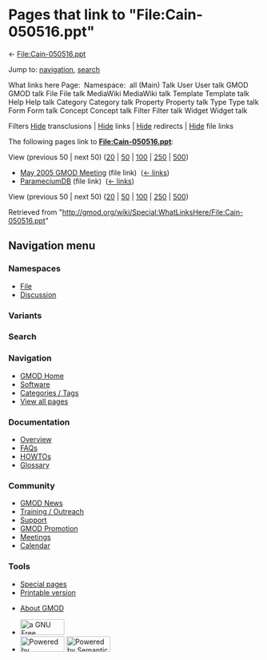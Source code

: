 <div id="mw-page-base" class="noprint">

</div>

<div id="mw-head-base" class="noprint">

</div>

<div id="content" class="mw-body" role="main">

<span id="top"></span>

<div id="mw-js-message" style="display:none;">

</div>



# <span dir="auto">Pages that link to "File:Cain-050516.ppt"</span>

<div id="bodyContent">

<div id="contentSub">

←
[File:Cain-050516.ppt](/wiki/File:Cain-050516.ppt "File:Cain-050516.ppt")

</div>

<div id="jump-to-nav" class="mw-jump">

Jump to: [navigation](#mw-navigation), [search](#p-search)

</div>

<div id="mw-content-text">

What links here Page:  Namespace:  all (Main) Talk User User talk GMOD
GMOD talk File File talk MediaWiki MediaWiki talk Template Template talk
Help Help talk Category Category talk Property Property talk Type Type
talk Form Form talk Concept Concept talk Filter Filter talk Widget
Widget talk

Filters
[Hide](/mediawiki/index.php?title=Special:WhatLinksHere/File:Cain-050516.ppt&hidetrans=1 "Special:WhatLinksHere/File:Cain-050516.ppt")
transclusions \|
[Hide](/mediawiki/index.php?title=Special:WhatLinksHere/File:Cain-050516.ppt&hidelinks=1 "Special:WhatLinksHere/File:Cain-050516.ppt")
links \|
[Hide](/mediawiki/index.php?title=Special:WhatLinksHere/File:Cain-050516.ppt&hideredirs=1 "Special:WhatLinksHere/File:Cain-050516.ppt")
redirects \|
[Hide](/mediawiki/index.php?title=Special:WhatLinksHere/File:Cain-050516.ppt&hideimages=1 "Special:WhatLinksHere/File:Cain-050516.ppt")
file links

The following pages link to
**[File:Cain-050516.ppt](/wiki/File:Cain-050516.ppt "File:Cain-050516.ppt")**:

View (previous 50 \| next 50)
([20](/mediawiki/index.php?title=Special:WhatLinksHere/File:Cain-050516.ppt&limit=20 "Special:WhatLinksHere/File:Cain-050516.ppt")
\|
[50](/mediawiki/index.php?title=Special:WhatLinksHere/File:Cain-050516.ppt&limit=50 "Special:WhatLinksHere/File:Cain-050516.ppt")
\|
[100](/mediawiki/index.php?title=Special:WhatLinksHere/File:Cain-050516.ppt&limit=100 "Special:WhatLinksHere/File:Cain-050516.ppt")
\|
[250](/mediawiki/index.php?title=Special:WhatLinksHere/File:Cain-050516.ppt&limit=250 "Special:WhatLinksHere/File:Cain-050516.ppt")
\|
[500](/mediawiki/index.php?title=Special:WhatLinksHere/File:Cain-050516.ppt&limit=500 "Special:WhatLinksHere/File:Cain-050516.ppt"))

- [May 2005 GMOD
  Meeting](/wiki/May_2005_GMOD_Meeting "May 2005 GMOD Meeting") (file
  link) ‎ <span class="mw-whatlinkshere-tools">([←
  links](/mediawiki/index.php?title=Special:WhatLinksHere&target=May+2005+GMOD+Meeting "Special:WhatLinksHere"))</span>
- [ParameciumDB](/wiki/ParameciumDB "ParameciumDB") (file link) ‎
  <span class="mw-whatlinkshere-tools">([←
  links](/mediawiki/index.php?title=Special:WhatLinksHere&target=ParameciumDB "Special:WhatLinksHere"))</span>

View (previous 50 \| next 50)
([20](/mediawiki/index.php?title=Special:WhatLinksHere/File:Cain-050516.ppt&limit=20 "Special:WhatLinksHere/File:Cain-050516.ppt")
\|
[50](/mediawiki/index.php?title=Special:WhatLinksHere/File:Cain-050516.ppt&limit=50 "Special:WhatLinksHere/File:Cain-050516.ppt")
\|
[100](/mediawiki/index.php?title=Special:WhatLinksHere/File:Cain-050516.ppt&limit=100 "Special:WhatLinksHere/File:Cain-050516.ppt")
\|
[250](/mediawiki/index.php?title=Special:WhatLinksHere/File:Cain-050516.ppt&limit=250 "Special:WhatLinksHere/File:Cain-050516.ppt")
\|
[500](/mediawiki/index.php?title=Special:WhatLinksHere/File:Cain-050516.ppt&limit=500 "Special:WhatLinksHere/File:Cain-050516.ppt"))

</div>

<div class="printfooter">

Retrieved from
"<http://gmod.org/wiki/Special:WhatLinksHere/File:Cain-050516.ppt>"

</div>

<div id="catlinks" class="catlinks catlinks-allhidden">

</div>

<div class="visualClear">

</div>

</div>

</div>

<div id="mw-navigation">

## Navigation menu

<div id="mw-head">



<div id="left-navigation">

<div id="p-namespaces" class="vectorTabs" role="navigation"
aria-labelledby="p-namespaces-label">

### Namespaces

- <span id="ca-nstab-image"><a href="/wiki/File:Cain-050516.ppt" accesskey="c"
  title="View the file page [c]">File</a></span>
- <span id="ca-talk"><a
  href="/mediawiki/index.php?title=File_talk:Cain-050516.ppt&amp;action=edit&amp;redlink=1"
  accesskey="t"
  title="Discussion about the content page [t]">Discussion</a></span>

</div>

<div id="p-variants" class="vectorMenu emptyPortlet" role="navigation"
aria-labelledby="p-variants-label">

### 

### Variants[](#)

<div class="menu">

</div>

</div>

</div>

<div id="right-navigation">





</div>

<div id="p-search" role="search">

### Search

<div id="simpleSearch">

</div>

</div>

</div>

</div>

<div id="mw-panel">

<div id="p-logo" role="banner">

<a href="/wiki/Main_Page"
style="background-image: url(http://gmod.org/images/GMOD-cogs.png);"
title="Visit the main page"></a>

</div>

<div id="p-Navigation" class="portal" role="navigation"
aria-labelledby="p-Navigation-label">

### Navigation

<div class="body">

- <span id="n-GMOD-Home">[GMOD Home](/wiki/Main_Page)</span>
- <span id="n-Software">[Software](/wiki/GMOD_Components)</span>
- <span id="n-Categories-.2F-Tags">[Categories /
  Tags](/wiki/Categories)</span>
- <span id="n-View-all-pages">[View all
  pages](/wiki/Special:AllPages)</span>

</div>

</div>

<div id="p-Documentation" class="portal" role="navigation"
aria-labelledby="p-Documentation-label">

### Documentation

<div class="body">

- <span id="n-Overview">[Overview](/wiki/Overview)</span>
- <span id="n-FAQs">[FAQs](/wiki/Category:FAQ)</span>
- <span id="n-HOWTOs">[HOWTOs](/wiki/Category:HOWTO)</span>
- <span id="n-Glossary">[Glossary](/wiki/Glossary)</span>

</div>

</div>

<div id="p-Community" class="portal" role="navigation"
aria-labelledby="p-Community-label">

### Community

<div class="body">

- <span id="n-GMOD-News">[GMOD News](/wiki/GMOD_News)</span>
- <span id="n-Training-.2F-Outreach">[Training /
  Outreach](/wiki/Training_and_Outreach)</span>
- <span id="n-Support">[Support](/wiki/Support)</span>
- <span id="n-GMOD-Promotion">[GMOD
  Promotion](/wiki/GMOD_Promotion)</span>
- <span id="n-Meetings">[Meetings](/wiki/Meetings)</span>
- <span id="n-Calendar">[Calendar](/wiki/Calendar)</span>

</div>

</div>

<div id="p-tb" class="portal" role="navigation"
aria-labelledby="p-tb-label">

### Tools

<div class="body">

- <span id="t-specialpages"><a href="/wiki/Special:SpecialPages" accesskey="q"
  title="A list of all special pages [q]">Special pages</a></span>
- <span id="t-print"><a
  href="/mediawiki/index.php?title=Special:WhatLinksHere/File:Cain-050516.ppt&amp;printable=yes"
  rel="alternate" accesskey="p"
  title="Printable version of this page [p]">Printable version</a></span>

</div>

</div>

</div>

</div>

<div id="footer" role="contentinfo">

- <span id="footer-places-about">[About
  GMOD](/wiki/GMOD:About "GMOD:About")</span>

<!-- -->

- <span id="footer-copyrightico">[<img src="http://www.gnu.org/graphics/gfdl-logo-small.png" width="88"
  height="31" alt="a GNU Free Documentation License" />](http://www.gnu.org/licenses/fdl-1.3.html)</span>
- <span id="footer-poweredbyico">[<img src="/mediawiki/skins/common/images/poweredby_mediawiki_88x31.png"
  width="88" height="31" alt="Powered by MediaWiki" />](//www.mediawiki.org/)
  [<img
  src="/mediawiki/extensions/SemanticMediaWiki/includes/../resources/images/smw_button.png"
  width="88" height="31" alt="Powered by Semantic MediaWiki" />](https://www.semantic-mediawiki.org/wiki/Semantic_MediaWiki)</span>

<div style="clear:both">

</div>

</div>
